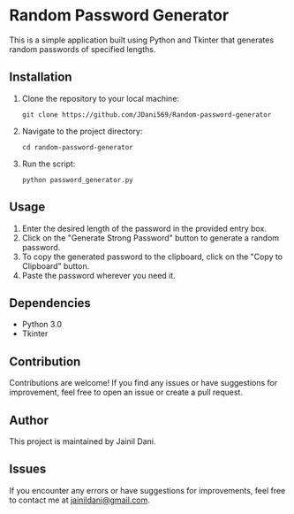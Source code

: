 # Random Password Generator

This is a simple application built using Python and Tkinter that generates random passwords of specified lengths.

## Installation

1. Clone the repository to your local machine:

    ```
    git clone https://github.com/JDani569/Random-password-generator
    ```

2. Navigate to the project directory:

    ```
    cd random-password-generator
    ```

3. Run the script:

    ```
    python password_generator.py
    ```

## Usage

1. Enter the desired length of the password in the provided entry box.
2. Click on the "Generate Strong Password" button to generate a random password.
3. To copy the generated password to the clipboard, click on the "Copy to Clipboard" button.
4. Paste the password wherever you need it.

## Dependencies

- Python 3.0
- Tkinter

## Contribution

Contributions are welcome! If you find any issues or have suggestions for improvement, feel free to open an issue or create a pull request.

## Author

This project is maintained by Jainil Dani.

## Issues

If you encounter any errors or have suggestions for improvements, feel free to contact me at [jainildani@gmail.com](mailto:jainildani@gmail.co).


